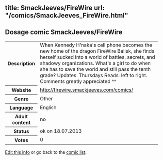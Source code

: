 title: SmackJeeves/FireWire
url: "/comics/SmackJeeves_FireWire.html"
---
Dosage comic SmackJeeves/FireWire
-----------------------------------------

<p id="msg"></p>
<script type="text/javascript">
if (window.location.search === '?edit_info_mail=sent_ok') {
  var elem = document.getElementById("msg");
  elem.innerHTML = 'Edited information sucessfully sent for review, which is usually done daily. Thanks!';
  elem.className = 'ok';
}
</script>
<table class="comicinfo">
<tr>
<th>Description</th><td>When Kennedy H'naka's cell phone becomes the new home of the dragon FireWire Balisk, she finds herself sucked into a world of battles, secrets, and shadowy organizations. What's a girl to do when she has to save the world and still pass the tenth grade? Updates: Thursdays Reads: left to right. Comments greatly appreciated ^^</td>
</tr>
<tr>
<th>Website</th><td><a href="http://firewire.smackjeeves.com/comics/">http://firewire.smackjeeves.com/comics/</a></td>
</tr>
<tr>
<th>Genre</th><td>Other</td>
</tr>
<tr>
<th>Language</th><td>English</td>
</tr>
<tr>
<th>Adult content</th><td>no</td>
</tr>
<tr>
<th>Status</th><td>ok on 18.07.2013</td>
</tr>
<tr>
<th>Votes</th><td>0</td>
</tr>
</table>

[Edit this info](SmackJeeves_FireWire_edit.html) or go back to the [comic list](../comic-index.html).
